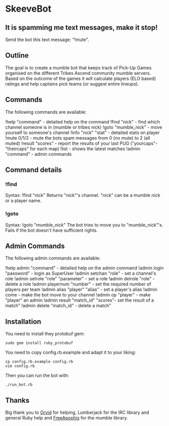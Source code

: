SkeeveBot
=========

It is spamming me text messages, make it stop!
----------------------------------------------

Send the bot this text message: "!mute".

Outline
-------

The goal is to create a mumble bot that keeps track of Pick-Up Games
organised on the different Tribes Ascend community mumble servers. 
Based on the outcome of the games it will calculate players (ELO based)
ratings and help captains pick teams (or suggest entire lineups).


Commands
--------

The following commands are available:

!help "command" - detailed help on the command
!find "nick" - find which channel someone is in (mumble or tribes nick)
!goto "mumble_nick" - move yourself to someone's channel
!info "nick" "stat" - detailed stats on player
!mute 0/1/2 - mute the bots spam messages from 0 (no mute) to 2 (all muted)
!result "scores" - report the results of your last PUG ("yourcaps"-"theircaps" for each map)
!list - shows the latest matches
!admin "command" - admin commands

Command details
---------------

### !find ###
Syntax: !find "nick"
Returns "nick"'s channel. "nick" can be a mumble nick or a player name.

### !goto ###
Syntax: !goto "mumble_nick"
The bot tries to move you to "mumble_nick"'s. Fails if the bot doesn't have sufficient rights.

Admin Commands
--------------

The following admin commands are available:

!help admin "command" - detailed help on the admin command
!admin login "password" - login as SuperUser
!admin setchan "role" - set a channel's role
!admin setrole "role" "parameter" - set a role
!admin delrole "role" - delete a role
!admin playernum "number" - set the required number of players per team
!admin alias "player" "alias" - set a player's alias
!admin come - make the bot move to your channel
!admin op "player" - make "player" an admin
!admin result "match_id" "scores"- set the result of a match"
!admin delete "match_id" - delete a match"

Installation
------------

You need to install they protobuf gem:

	sudo gem install ruby_protobuf

You need to copy config.rb.example and adapt it to your liking:
	
	cp config.rb.example config.rb
	vim config.rb

Then you can run the bot with:

	./run_bot.rb

Thanks
------

Big thank you to [Orvid](https://github.com/Orvid) for helping, Lumberjack for the IRC library and general Ruby help and [FreeApophis](https://github.com/FreeApophis) for the mumble library.
